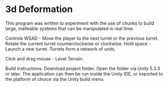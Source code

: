 # 3d Deformation

This program was written to experiment with the use of chunks to build large, malleable systems that can be manipulated in real time.

Controls
WSAD - Move the player to the next turret or the previous turret. Rotate the current turret counterclockwise or clockwise.
Hold space - Launch a new turret. Turrets form a network of units.

Click and drag mouse - Level Terrain.


Build instructions:
Download project folder.
Open the folder via Unity 5.3.3 or later.
The application can then be run inside the Unity IDE, or exported to the platform of choice via the Unity build menu.